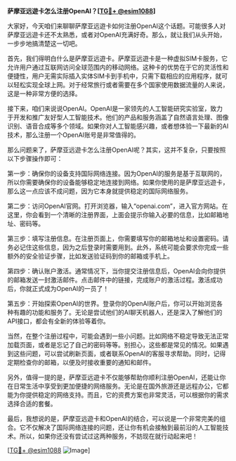 **萨摩亚远遊卡怎么注册OpenAI？[[TG💪+ @esim1088](https://t.me/s/esim1088)]**

大家好，今天咱们来聊聊萨摩亚远遊卡如何注册OpenAI这个话题。可能很多人对萨摩亚远遊卡还不太熟悉，或者对OpenAI充满好奇。那么，就让我们从头开始，一步步地搞清楚这一切吧。

首先，我们得明白什么是萨摩亚远遊卡。萨摩亚远遊卡是一种虚拟SIM卡服务，它允许用户通过互联网访问全球范围内的移动网络。这种卡的优势在于它的灵活性和便捷性，用户无需实际插入实体SIM卡到手机中，只需下载相应的应用程序，就可以轻松实现全球上网。对于经常旅行或者需要在多个国家使用数据流量的人来说，这是一种非常方便的选择。

接下来，咱们来说说OpenAI。OpenAI是一家领先的人工智能研究实验室，致力于开发和推广友好型人工智能技术。他们的产品和服务涵盖了自然语言处理、图像识别、语音合成等多个领域。如果你对人工智能感兴趣，或者想体验一下最新的AI技术，那么注册一个OpenAI账号是非常值得的。

那么问题来了，萨摩亚远遊卡怎么注册OpenAI呢？其实，这并不复杂，只要按照以下步骤操作即可：

第一步：确保你的设备支持国际网络连接。因为OpenAI的服务是基于互联网的，所以你需要确保你的设备能够稳定地连接到网络。如果你使用的是萨摩亚远遊卡，那么这一点应该不成问题，因为它本身就提供稳定的国际网络服务。

第二步：访问OpenAI官网。打开浏览器，输入“openai.com”，进入官方网站。在这里，你会看到一个清晰的注册界面，上面会提示你输入必要的信息，比如邮箱地址、密码等。

第三步：填写注册信息。在注册页面上，你需要填写你的邮箱地址和设置密码。请务必记住这些信息，因为之后登录时需要用到。此外，系统可能会要求你完成一些额外的安全验证步骤，比如发送验证码到你的邮箱或手机上。

第四步：确认账户激活。通常情况下，当你提交注册信息后，OpenAI会向你提供的邮箱发送一封激活邮件。点击邮件中的链接，完成账户的激活过程。激活成功后，你就正式成为OpenAI的一员了！

第五步：开始探索OpenAI的世界。登录你的OpenAI账户后，你可以开始浏览各种有趣的功能和服务了。无论是尝试他们的AI聊天机器人，还是深入了解他们的API接口，都会有全新的体验等着你。

当然，在整个注册过程中，可能会遇到一些小问题。比如网络不稳定导致无法正常加载页面，或者是忘记了自己的密码等等。别担心，这些都是常见的情况。如果遇到这些问题，可以尝试刷新页面，或者联系OpenAI的客服寻求帮助。同时，记得定期检查你的邮箱，以便及时接收重要的通知和邮件。

另外，值得一提的是，萨摩亚远遊卡不仅能够帮助你顺利注册OpenAI，还能让你在日常生活中享受到更加便捷的网络服务。无论是在国外旅游还是远程办公，它都能为你提供稳定的网络支持。而且，它的资费方案也非常灵活，可以根据你的需求选择合适的套餐。

最后，我想说的是，萨摩亚远遊卡和OpenAI的结合，可以说是一个非常完美的组合。它不仅解决了国际网络连接的问题，还让你有机会接触到最前沿的人工智能技术。所以，如果你还没有尝试过这两种服务，不妨现在就行动起来吧！

[[TG💪+ @esim1088](https://t.me/s/esim1088) ![Image](https://i.postimg.cc/4NQfJmqS/Snipaste-2025-05-13-00-14-12.png)]